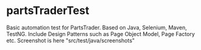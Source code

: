 # partsTraderTest
Basic automation test for PartsTrader.
Based on Java, Selenium, Maven, TestNG.
Include Design Patterns such as Page Object Model, Page Factory etc.
Screenshot is here "src/test/java/screenshots"

